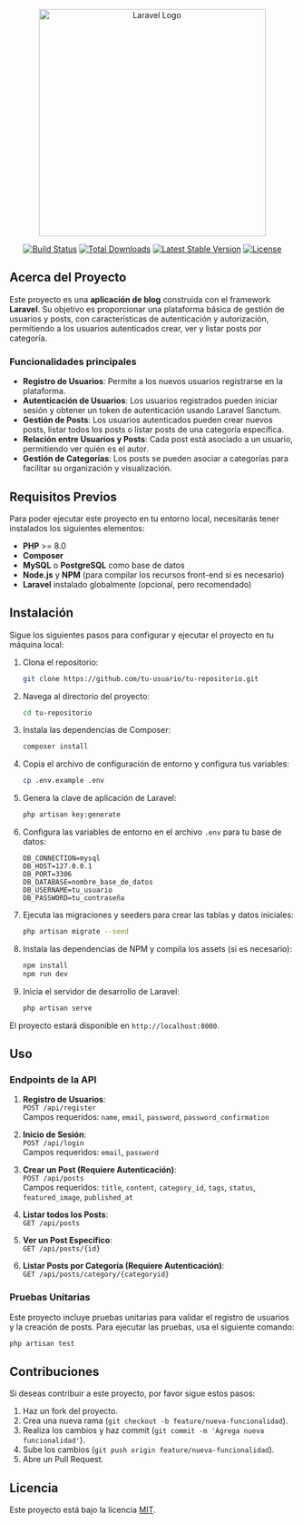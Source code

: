 
<p align="center"><a href="https://laravel.com" target="_blank"><img src="https://raw.githubusercontent.com/laravel/art/master/logo-lockup/5%20SVG/2%20CMYK/1%20Full%20Color/laravel-logolockup-cmyk-red.svg" width="400" alt="Laravel Logo"></a></p>

<p align="center">
<a href="https://github.com/laravel/framework/actions"><img src="https://github.com/laravel/framework/workflows/tests/badge.svg" alt="Build Status"></a>
<a href="https://packagist.org/packages/laravel/framework"><img src="https://img.shields.io/packagist/dt/laravel/framework" alt="Total Downloads"></a>
<a href="https://packagist.org/packages/laravel/framework"><img src="https://img.shields.io/packagist/v/laravel/framework" alt="Latest Stable Version"></a>
<a href="https://packagist.org/packages/laravel/framework"><img src="https://img.shields.io/packagist/l/laravel/framework" alt="License"></a>
</p>

## Acerca del Proyecto

Este proyecto es una **aplicación de blog** construida con el framework **Laravel**. Su objetivo es proporcionar una plataforma básica de gestión de usuarios y posts, con características de autenticación y autorización, permitiendo a los usuarios autenticados crear, ver y listar posts por categoría.

### Funcionalidades principales

- **Registro de Usuarios**: Permite a los nuevos usuarios registrarse en la plataforma.
- **Autenticación de Usuarios**: Los usuarios registrados pueden iniciar sesión y obtener un token de autenticación usando Laravel Sanctum.
- **Gestión de Posts**: Los usuarios autenticados pueden crear nuevos posts, listar todos los posts o listar posts de una categoría específica.
- **Relación entre Usuarios y Posts**: Cada post está asociado a un usuario, permitiendo ver quién es el autor.
- **Gestión de Categorías**: Los posts se pueden asociar a categorías para facilitar su organización y visualización.

## Requisitos Previos

Para poder ejecutar este proyecto en tu entorno local, necesitarás tener instalados los siguientes elementos:

- **PHP** >= 8.0
- **Composer**
- **MySQL** o **PostgreSQL** como base de datos
- **Node.js** y **NPM** (para compilar los recursos front-end si es necesario)
- **Laravel** instalado globalmente (opcional, pero recomendado)

## Instalación

Sigue los siguientes pasos para configurar y ejecutar el proyecto en tu máquina local:

1. Clona el repositorio:
   ```bash
   git clone https://github.com/tu-usuario/tu-repositorio.git
   ```

2. Navega al directorio del proyecto:
   ```bash
   cd tu-repositorio
   ```

3. Instala las dependencias de Composer:
   ```bash
   composer install
   ```

4. Copia el archivo de configuración de entorno y configura tus variables:
   ```bash
   cp .env.example .env
   ```

5. Genera la clave de aplicación de Laravel:
   ```bash
   php artisan key:generate
   ```

6. Configura las variables de entorno en el archivo `.env` para tu base de datos:
   ```env
   DB_CONNECTION=mysql
   DB_HOST=127.0.0.1
   DB_PORT=3306
   DB_DATABASE=nombre_base_de_datos
   DB_USERNAME=tu_usuario
   DB_PASSWORD=tu_contraseña
   ```

7. Ejecuta las migraciones y seeders para crear las tablas y datos iniciales:
   ```bash
   php artisan migrate --seed
   ```

8. Instala las dependencias de NPM y compila los assets (si es necesario):
   ```bash
   npm install
   npm run dev
   ```

9. Inicia el servidor de desarrollo de Laravel:
   ```bash
   php artisan serve
   ```

El proyecto estará disponible en `http://localhost:8000`.

## Uso

### Endpoints de la API

1. **Registro de Usuarios**:  
   `POST /api/register`  
   Campos requeridos: `name`, `email`, `password`, `password_confirmation`

2. **Inicio de Sesión**:  
   `POST /api/login`  
   Campos requeridos: `email`, `password`

3. **Crear un Post (Requiere Autenticación)**:  
   `POST /api/posts`  
   Campos requeridos: `title`, `content`, `category_id`, `tags`, `status`, `featured_image`, `published_at`

4. **Listar todos los Posts**:  
   `GET /api/posts`

5. **Ver un Post Específico**:  
   `GET /api/posts/{id}`

6. **Listar Posts por Categoría (Requiere Autenticación)**:  
   `GET /api/posts/category/{categoryid}`

### Pruebas Unitarias

Este proyecto incluye pruebas unitarias para validar el registro de usuarios y la creación de posts. Para ejecutar las pruebas, usa el siguiente comando:

```bash
php artisan test
```

## Contribuciones

Si deseas contribuir a este proyecto, por favor sigue estos pasos:

1. Haz un fork del proyecto.
2. Crea una nueva rama (`git checkout -b feature/nueva-funcionalidad`).
3. Realiza los cambios y haz commit (`git commit -m 'Agrega nueva funcionalidad'`).
4. Sube los cambios (`git push origin feature/nueva-funcionalidad`).
5. Abre un Pull Request.

## Licencia

Este proyecto está bajo la licencia [MIT](https://opensource.org/licenses/MIT).

